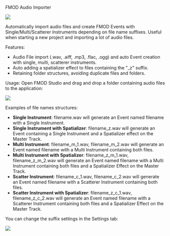 FMOD Audio Importer

<img src="https://imgur.com/XqTjhEU.gif"></img>

Automatically import audio files and create FMOD Events with Single/Multi/Scatterer Instruments depending on file name suffixes. Useful when starting a new project and importing a lot of audio files.

Features:
- Audio File import (.wav, .aiff, .mp3, .flac, .ogg) and auto Event creation with single, multi, scatterer instruments.
- Auto adding a spatializer effect to files containing the "_z" suffix.
- Retaining folder structures, avoiding duplicate files and folders.

Usage: Open FMOD Studio and drag and drop a folder containing audio files to the application:

<img src=https://i.imgur.com/UA4pAcL.png></img>

Examples of file names structures:
- <b>Single Instrument</b>: filename.wav will generate an Event named filename with a Single Instrument.
- <b>Single Instrument with Spatializer</b>: filename_z.wav will generate an Event containing a Single Instrument and a Spatializer effect on the Master Track.
- <b>Multi Instrument</b>: filename_m_1.wav, filename_m_2.wav will generate an Event named filename with a Multi Instrument containing both files.
- <b>Multi Instrument with Spatializer</b>: filename_z_m_1.wav, filename_z_m_2.wav will generate an Event named filename with a Multi Instrument containing both files and a Spatializer Effect on the Master Track.
- <b>Scatter Instrument</b>: filename_c_1.wav, filename_c_2.wav will generate an Event named filename with a Scatterer Instrument containing both files.
- <b>Scatter Instrument with Spatializer</b>: filename_z_c_1.wav, filename_z_c_2.wav will generate an Event named filename with a Scatterer Instrument containing both files and a Spatializer Effect on the Master Track.

You can change the suffix settings in the Settings tab:

<img src="https://imgur.com/muPWmgJ.png"></img>
